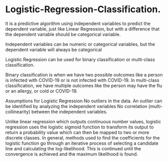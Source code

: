# Logistic-Regression-Classification.
It is a predictive algorithm using independent variables to predict the dependent variable, just like Linear Regression, but with a difference that the dependent variable should be categorical variable.

Independent variables can be numeric or categorical variables, but the dependent variable will always be categorical

Logistic Regression can be used for binary classification or multi-class classification.

Binary classification is when we have two possible outcomes like a person is infected with COVID-19 or is not infected with COVID-19. In multi-class classification, we have multiple outcomes like the person may have the flu or an allergy, or cold or COVID-19.

Assumptions for Logistic Regression No outliers in the data. An outlier can be identified by analyzing the independent variables No correlation (multi-collinearity) between the independent variables.

Unlike linear regression which outputs continuous number values, logistic regression uses the logistic sigmoid function to transform its output to return a probability value which can then be mapped to two or more discrete classes.
In general, methods used to find the coefficients for the logistic function go through an iterative process of selecting a candidate line and calculating the log-likelihood. This is continued until the convergence is achieved and the maximum likelihood is found.
